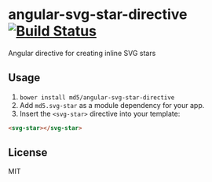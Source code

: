 # angular-svg-star-directive [![Build Status](https://travis-ci.org/md5/angular-svg-star-directive.png)](https://travis-ci.org/md5/angular-svg-star-directive)

Angular directive for creating inline SVG stars

## Usage

1. `bower install md5/angular-svg-star-directive`
1. Add `md5.svg-star` as a module dependency for your app.
1. Insert the `<svg-star>` directive into your template:
```html
<svg-star></svg-star>
```

## License

MIT
